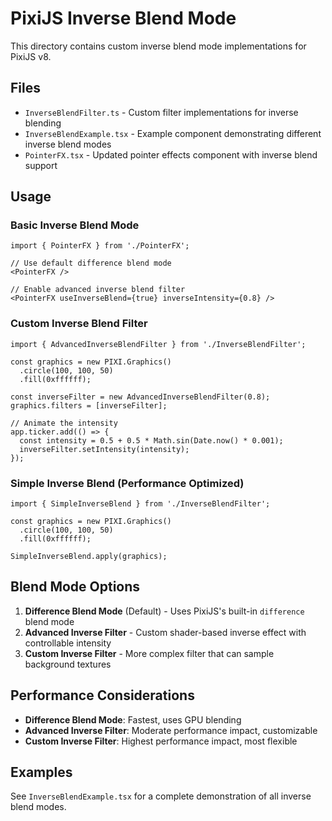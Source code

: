 # PixiJS Inverse Blend Mode

This directory contains custom inverse blend mode implementations for PixiJS v8.

## Files

- `InverseBlendFilter.ts` - Custom filter implementations for inverse blending
- `InverseBlendExample.tsx` - Example component demonstrating different inverse blend modes
- `PointerFX.tsx` - Updated pointer effects component with inverse blend support

## Usage

### Basic Inverse Blend Mode

```tsx
import { PointerFX } from './PointerFX';

// Use default difference blend mode
<PointerFX />

// Enable advanced inverse blend filter
<PointerFX useInverseBlend={true} inverseIntensity={0.8} />
```

### Custom Inverse Blend Filter

```tsx
import { AdvancedInverseBlendFilter } from './InverseBlendFilter';

const graphics = new PIXI.Graphics()
  .circle(100, 100, 50)
  .fill(0xffffff);

const inverseFilter = new AdvancedInverseBlendFilter(0.8);
graphics.filters = [inverseFilter];

// Animate the intensity
app.ticker.add(() => {
  const intensity = 0.5 + 0.5 * Math.sin(Date.now() * 0.001);
  inverseFilter.setIntensity(intensity);
});
```

### Simple Inverse Blend (Performance Optimized)

```tsx
import { SimpleInverseBlend } from './InverseBlendFilter';

const graphics = new PIXI.Graphics()
  .circle(100, 100, 50)
  .fill(0xffffff);

SimpleInverseBlend.apply(graphics);
```

## Blend Mode Options

1. **Difference Blend Mode** (Default) - Uses PixiJS's built-in `difference` blend mode
2. **Advanced Inverse Filter** - Custom shader-based inverse effect with controllable intensity
3. **Custom Inverse Filter** - More complex filter that can sample background textures

## Performance Considerations

- **Difference Blend Mode**: Fastest, uses GPU blending
- **Advanced Inverse Filter**: Moderate performance impact, customizable
- **Custom Inverse Filter**: Highest performance impact, most flexible

## Examples

See `InverseBlendExample.tsx` for a complete demonstration of all inverse blend modes. 